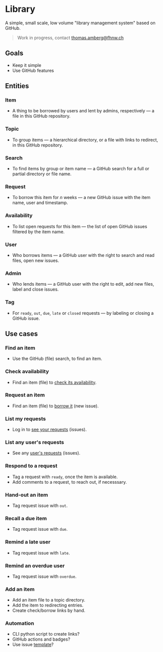 # Library
A simple, small scale, low volume "library management system" based on GitHub.

> Work in progress, contact thomas.amberg@fhnw.ch

## Goals
- Keep it simple
- Use GitHub features

## Entities
### Item
- A thing to be borrowed by users and lent by admins, respectively — a file in this GitHub repository.

### Topic
- To group items — a hierarchical directory, or a file with links to redirect, in this GitHub repository.

### Search
- To find items by group or item name — a GitHub search for a full or partial directory or file name.

### Request
- To borrow this item for _n_ weeks — a new GitHub issue with the item name, user and timestamp.

### Availability
- To list open requests for this item — the list of open GitHub issues filtered by the item name.

### User
- Who borrows items — a GitHub user with the right to search and read files, open new issues.

### Admin
- Who lends items — a GitHub user with the right to edit, add new files, label and close issues.

### Tag
- For `ready`, `out`, `due`, `late` or `closed` requests — by labeling or closing a GitHub issue.

## Use cases
### Find an item
- Use the GitHub (file) search, to find an item.

### Check availability
- Find an item (file) to [check its availability]().

### Request an item
- Find an item (file) to [borrow it]() (new issue).

### List my requests
- Log in to [see your requests]() (issues).

### List any user's requests
- See any [user's requests]() (issues).

### Respond to a request
- Tag a request with `ready`, once the item is available.
- Add comments to a request, to reach out, if necesssary.

### Hand-out an item
- Tag request issue with `out`.

### Recall a due item
- Tag request issue with `due`.

### Remind a late user
- Tag request issue with `late`.

### Remind an overdue user
- Tag request issue with `overdue`.

### Add an item
- Add an item file to a topic directory.
- Add the item to redirecting entries.
- Create check/borrow links by hand.

### Automation
- CLI python script to create links?
- GitHub actions and badges?
- Use issue [template](https://docs.github.com/en/communities/using-templates-to-encourage-useful-issues-and-pull-requests/configuring-issue-templates-for-your-repository)?
